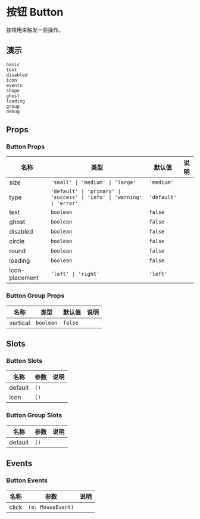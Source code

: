 # 按钮 Button
按钮用来触发一些操作。
## 演示
```demo
basic
text
disabled
icon
events
shape
ghost
loading
group
debug
```
## Props
### Button Props
|名称|类型|默认值|说明|
|-|-|-|-|
|size|`'small' \| 'medium' \| 'large'`|`'medium'`
|type|`'default' \| 'primary' \| 'success' \| 'info' \| 'warning' \| 'error'`|`'default'`||
|text|`boolean`|`false`||
|ghost|`boolean`|`false`||
|disabled|`boolean`|`false`||
|circle|`boolean`|`false`||
|round|`boolean`|`false`||
|loading|`boolean`|`false`||
|icon-placement|`'left' \| 'right'`|`'left'`||

### Button Group Props
|名称|类型|默认值|说明|
|-|-|-|-|
|vertical|`boolean`|`false`||

## Slots
### Button Slots
|名称|参数|说明|
|-|-|-|
|default|`()`||
|icon|`()`||

### Button Group Slots
|名称|参数|说明|
|-|-|-|
|default|`()`||

## Events
### Button Events
|名称|参数|说明|
|-|-|-|
|click|`(e: MouseEvent)`||
